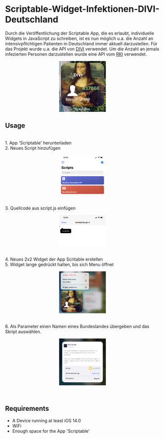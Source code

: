# Scriptable-Widget-Infektionen-DIVI-Deutschland

Durch die Veröffentlichung der Scriptable App, die es erlaubt, individuelle Widgets in JavaScript zu schreiben, ist es nun möglich u.a. die Anzahl an intensivpflichtigen Patienten in Deutschland immer aktuell darzustellen. Für das Projekt wurde u.a. die API von [DIVI](https://www.divi.de/register/tagesreport "DIVI - Intensivregister") verwendet. Um die Anzahl an jemals infezierten Personen darzustellen wurde eine API vom [RKI](https://rki-covid-api.now.sh/api/states "RKI - aktuelle Fallzahlen") verwendet.

<p align="center"><img src="/media/preview.jpg" width="30%"></center>

## Usage
<br>
1. App 'Scriptable' herunterladen
<br>
2. Neues Script hinzufügen
<br>
<center><p align="center"><img src="/media/scriptable.jpg" width="30%"></center>
<br>
3. Quellcode aus script.js einfügen 
<br>
<center><p align="center"><img src="/media/script.jpg" width="30%"></center>
<br>
4. Neues 2x2 Widget der App Scritable erstellen
<br>
5. Widget lange gedrückt halten, bis sich Menu öffnet
<br>
<center><p align="center"><img src="/media/widget.jpg" width="30%"></center>
<br>
6. Als Parameter einen Namen eines Bundeslandes übergeben und das Skript auswählen.
<br>
<center><p align="center"><img src="/media/widget_settings.jpg" width="30%"></center>
<br>

## Requirements

* A Device running at least iOS 14.0
* WiFi
* Enough space for the App 'Scriptable'
